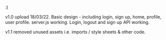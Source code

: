 :)

v1.0 upload 18/03/22.
Basic design - including login, sign up, home, profile, user profile.
server.js working.
Login, logout and sign up API working.

v1.1 removed unused assets i.e. imports / style sheets & other code.
